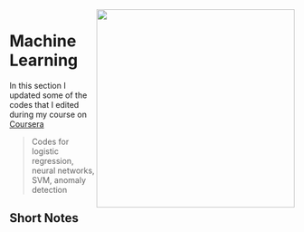 <img src="https://coursera.s3.amazonaws.com/topics/ml/large-icon.png" width=350px align="right" />

# Machine Learning
In this section I updated some of the codes that I edited during my course on [Coursera](https://www.coursera.org/learn/machine-learning)

> Codes for logistic regression, neural networks, SVM, anomaly detection

## Short Notes

